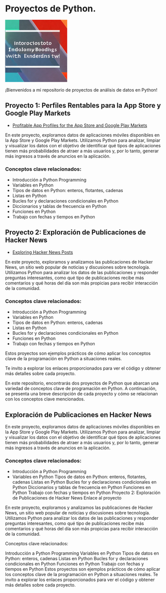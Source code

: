 # Proyectos de Python.

<img src="READ.jpeg" alt="READ" style="width:200px;"/>


¡Bienvenidos a mi repositorio de proyectos de análisis de datos en Python! 


## Proyecto 1: Perfiles Rentables para la App Store y Google Play Markets

- [Profitable App Profiles for the App Store and Google Play Markets](https://github.com/albertjimrod/data-projects/blob/main/01%20Python/00-Profitable%20App%20Profiles%20for%20the%20App%20Store%20and%20Google%20Play%20Markets/Profitable%20App%20Profiles%20For%20The%20App%20Store%20And%20Google%20Play%20Markets.ipynb)

En este proyecto, exploramos datos de aplicaciones móviles disponibles en la App Store y Google Play Markets. Utilizamos Python para analizar, limpiar y visualizar los datos con el objetivo de identificar qué tipos de aplicaciones tienen más probabilidades de atraer a más usuarios y, por lo tanto, generar más ingresos a través de anuncios en la aplicación.

### Conceptos clave relacionados:

- Introducción a Python Programming
- Variables en Python
- Tipos de datos en Python: enteros, flotantes, cadenas
- Listas en Python
- Bucles for y declaraciones condicionales en Python
- Diccionarios y tablas de frecuencia en Python
- Funciones en Python
- Trabajo con fechas y tiempos en Python



## Proyecto 2: Exploración de Publicaciones de Hacker News

- [Exploring Hacker News Posts](https://github.com/albertjimrod/data-projects/blob/main/01%20Python/01-Exploring%20Hacker%20News%20Posts/Exploring%20Hacker%20News%20Post_DQ_finish.ipynb)

En este proyecto, exploramos y analizamos las publicaciones de Hacker News, un sitio web popular de noticias y discusiones sobre tecnología. Utilizamos Python para analizar los datos de las publicaciones y responder preguntas interesantes, como qué tipo de publicaciones recibe más comentarios y qué horas del día son más propicias para recibir interacción de la comunidad.

### Conceptos clave relacionados:

- Introducción a Python Programming
- Variables en Python
- Tipos de datos en Python: enteros, cadenas
- Listas en Python
- Bucles for y declaraciones condicionales en Python
- Funciones en Python
- Trabajo con fechas y tiempos en Python


Estos proyectos son ejemplos prácticos de cómo aplicar los conceptos clave de la programación en Python a situaciones reales. 

Te invito a explorar los enlaces proporcionados para ver el código y obtener más detalles sobre cada proyecto.




































En este repositorio, encontrarás dos proyectos de Python que abarcan una variedad de conceptos clave de programación en Python. A continuación, se presenta una breve descripción de cada proyecto y cómo se relacionan con los conceptos clave mencionados.




## Exploración de Publicaciones en Hacker News



En este proyecto, exploramos datos de aplicaciones móviles disponibles en la App Store y Google Play Markets. Utilizamos Python para analizar, limpiar y visualizar los datos con el objetivo de identificar qué tipos de aplicaciones tienen más probabilidades de atraer a más usuarios y, por lo tanto, generar más ingresos a través de anuncios en la aplicación.

### Conceptos clave relacionados:

- Introducción a Python Programming
- Variables en Python
Tipos de datos en Python: enteros, flotantes, cadenas
Listas en Python
Bucles for y declaraciones condicionales en Python
Diccionarios y tablas de frecuencia en Python
Funciones en Python
Trabajo con fechas y tiempos en Python
Proyecto 2: Exploración de Publicaciones de Hacker News
Enlace al proyecto

En este proyecto, exploramos y analizamos las publicaciones de Hacker News, un sitio web popular de noticias y discusiones sobre tecnología. Utilizamos Python para analizar los datos de las publicaciones y responder preguntas interesantes, como qué tipo de publicaciones recibe más comentarios y qué horas del día son más propicias para recibir interacción de la comunidad.

Conceptos clave relacionados:

Introducción a Python Programming
Variables en Python
Tipos de datos en Python: enteros, cadenas
Listas en Python
Bucles for y declaraciones condicionales en Python
Funciones en Python
Trabajo con fechas y tiempos en Python
Estos proyectos son ejemplos prácticos de cómo aplicar los conceptos clave de la programación en Python a situaciones reales. Te invito a explorar los enlaces proporcionados para ver el código y obtener más detalles sobre cada proyecto.
